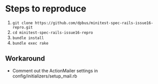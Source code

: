 # Steps to reproduce

1. `git clone https://github.com/dpbus/minitest-spec-rails-issue16-repro.git`
2. `cd minitest-spec-rails-issue16-repro`
3. `bundle install`
4. `bundle exec rake`

## Workaround
* Comment out the ActionMailer settings in config/initializers/setup_mail.rb
